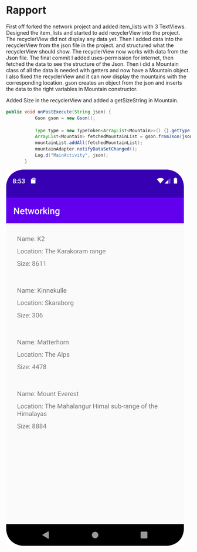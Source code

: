 
# Rapport
First off forked the network project and added item_lists with 3 TextViews.
Designed the item_lists and started to add recyclerView into the project.
The recyclerView did not display any data yet.
Then I added data into the recyclerView from the json file in the project. and structured what the recyclerView should show.
The recyclerView now works with data from the Json file.
The final commit I added uses-permission for internet, then fetched the data to see the structure of the Json.
Then i did a Mountain class of all the data is needed with getters and now have a Mountain object. I also fixed the recyclerView and it can now display the mountains with the corresponding location.
gson creates an object from the json and inserts the data to the right variables in Mountain constructor.

Added Size in the recyclerView and added a getSizeString in Mountain.


```Java
public void onPostExecute(String json) {
           Gson gson = new Gson();

           Type type = new TypeToken<ArrayList<Mountain>>() {}.getType();
           ArrayList<Mountain> fetchedMountainList = gson.fromJson(json, type);
           mountainList.addAll(fetchedMountainList);
           mountainAdapter.notifyDataSetChanged();
           Log.d("MainActivity", json);
       }
```


![](finalProduct.png)